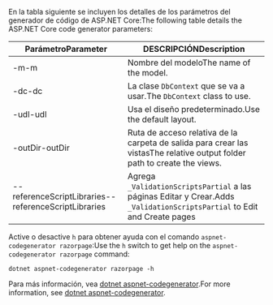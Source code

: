 <a name="codegenerator"></a> <span data-ttu-id="f2e9a-101">En la tabla siguiente se incluyen los detalles de los parámetros del generador de código de ASP.NET Core:</span><span class="sxs-lookup"><span data-stu-id="f2e9a-101">The following table details the ASP.NET Core code generator parameters:</span></span>

| <span data-ttu-id="f2e9a-102">Parámetro</span><span class="sxs-lookup"><span data-stu-id="f2e9a-102">Parameter</span></span>               | <span data-ttu-id="f2e9a-103">DESCRIPCIÓN</span><span class="sxs-lookup"><span data-stu-id="f2e9a-103">Description</span></span>|
| ----------------- | ------------ |
| <span data-ttu-id="f2e9a-104">-m</span><span class="sxs-lookup"><span data-stu-id="f2e9a-104">-m</span></span>  | <span data-ttu-id="f2e9a-105">Nombre del modelo</span><span class="sxs-lookup"><span data-stu-id="f2e9a-105">The name of the model.</span></span> |
| <span data-ttu-id="f2e9a-106">-dc</span><span class="sxs-lookup"><span data-stu-id="f2e9a-106">-dc</span></span>  | <span data-ttu-id="f2e9a-107">La clase `DbContext` que se va a usar.</span><span class="sxs-lookup"><span data-stu-id="f2e9a-107">The `DbContext` class to use.</span></span> |
| <span data-ttu-id="f2e9a-108">-udl</span><span class="sxs-lookup"><span data-stu-id="f2e9a-108">-udl</span></span> | <span data-ttu-id="f2e9a-109">Usa el diseño predeterminado.</span><span class="sxs-lookup"><span data-stu-id="f2e9a-109">Use the default layout.</span></span> |
| <span data-ttu-id="f2e9a-110">-outDir</span><span class="sxs-lookup"><span data-stu-id="f2e9a-110">-outDir</span></span> | <span data-ttu-id="f2e9a-111">Ruta de acceso relativa de la carpeta de salida para crear las vistas</span><span class="sxs-lookup"><span data-stu-id="f2e9a-111">The relative output folder path to create the views.</span></span> |
| <span data-ttu-id="f2e9a-112">--referenceScriptLibraries</span><span class="sxs-lookup"><span data-stu-id="f2e9a-112">--referenceScriptLibraries</span></span> | <span data-ttu-id="f2e9a-113">Agrega `_ValidationScriptsPartial` a las páginas Editar y Crear.</span><span class="sxs-lookup"><span data-stu-id="f2e9a-113">Adds `_ValidationScriptsPartial` to Edit and Create pages</span></span> |

<span data-ttu-id="f2e9a-114">Active o desactive `h` para obtener ayuda con el comando `aspnet-codegenerator razorpage`:</span><span class="sxs-lookup"><span data-stu-id="f2e9a-114">Use the `h` switch to get help on the `aspnet-codegenerator razorpage` command:</span></span>

```dotnetcli
dotnet aspnet-codegenerator razorpage -h
```

<span data-ttu-id="f2e9a-115">Para más información, vea [dotnet aspnet-codegenerator](xref:fundamentals/tools/dotnet-aspnet-codegenerator).</span><span class="sxs-lookup"><span data-stu-id="f2e9a-115">For more information, see [dotnet aspnet-codegenerator](xref:fundamentals/tools/dotnet-aspnet-codegenerator).</span></span>
